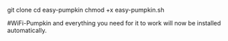 git clone 
cd easy-pumpkin
chmod +x easy-pumpkin.sh

#WiFi-Pumpkin and everything you need for it to work will now be installed automatically.
